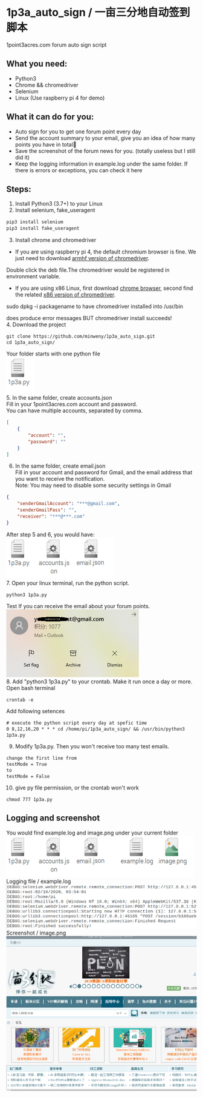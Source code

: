 # 1p3a_auto_sign / 一亩三分地自动签到脚本
1point3acres.com forum auto sign script

## What you need: 
* Python3
* Chrome && chromedriver
* Selenium
* Linux (Use raspberry pi 4 for demo)

## What it can do for you: 
* Auto sign for you to get one forum point every day
* Send the account summary to your email, give you an idea of how many points you have in total:dog:
* Save the screenshot of the forum news for you. (totally useless but I still did it)
* Keep the logging information in example.log under the same folder. If there is errors or exceptions, you can check it here

## Steps:
1. Install Python3 (3.7+) to your Linux
2. Install selenium, fake_useragent
```python
pip3 install selenium
pip3 install fake_useragent
```
3. Install chrome and chromedriver
* If you are using raspberry pi 4, the default chromium browser is fine. We just need to download [armhf version of chromedriver](https://launchpad.net/ubuntu/xenial/armhf/chromium-chromedriver/78.0.3904.108-0ubuntu0.16.04.1).	

Double click the deb file.The chromedriver would be registered in environment variable.

* If you are using x86 Linux, first download [chrome browser](https://www.google.com/chrome/), second find the related [x86 version of chromedriver](https://chromedriver.chromium.org/downloads).	

sudo dpkg -i packagename to have chromedriver installed into /usr/bin	

does produce error messages BUT chromedriver install succeeds!	
4. Download the project
```
git clone https://github.com/minweny/1p3a_auto_sign.git
cd 1p3a_auto_sign/
```
Your folder starts with one python file
<br>![start](start.png)<br>
5. In the same folder, create accounts.json
<br>Fill in your 1point3acres.com account and password.
<br>You can have multiple accounts, separated by comma.
```json
[
	{
		"account": "",
		"password": ""
	}
]
```
6. In the same folder, create email.json
<br>Fill in your account and password for Gmail, and the email address that you want to receive the notification.
<br>Note: You may need to disable some security settings in Gmail
```json
{
	"senderGmailAccount": "***@gmail.com",
	"senderGmailPass": "",
	"receiver": "***@***.com"
}
```
After step 5 and 6, you would have:
<br>![accounts](accounts.png)<br>
7. Open your linux terminal, run the python script. 
```
python3 1p3a.py
```
Test If you can receive the email about your forum points.
<br>![email](email.png)<br>
8. Add "python3 1p3a.py" to your crontab. Make it run once a day or more.
<br>Open bash terminal
```
crontab -e
```
Add following setences
```
# execute the python script every day at spefic time
0 8,12,16,20 * * * cd /home/pi/1p3a_auto_sign/ && /usr/bin/python3 1p3a.py
```
9. Modify 1p3a.py. Then you won't receive too many test emails.	
```
change the first line from
testMode = True
to
testMode = False
```
10. give py file permission, or the crontab won't work		
```
chmod 777 1p3a.py
```
## Logging and screenshot
You would find example.log and image.png under your current folder
<br>![res](res.png)<br>
Logging file / example.log
<br>![logging](logging.png)<br>
Screenshot / image.png
<br>![screenshot](screenshot.png)<br>
